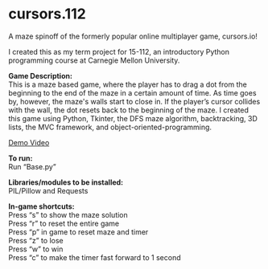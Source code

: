 # cursors.112
A maze spinoff of the formerly popular online multiplayer game, cursors.io! 

I created this as my term project for 15-112, an introductory Python programming course at Carnegie Mellon University.

**Game Description:** <br />
This is a maze based game, where the player has to drag a dot from the beginning to the end of the maze in a certain amount of time. As time goes by, however, the maze's walls start to close in. If the player’s cursor collides with the wall, the dot resets back to the beginning of the maze. I created this game using Python, Tkinter, the DFS maze algorithm, backtracking, 3D lists, the MVC framework, and object-oriented-programming.


[Demo Video](https://tinyurl.com/cursors112)

**To run:** <br />
Run “Base.py”

**Libraries/modules to be installed:** <br />
PIL/Pillow and Requests

**In-game shortcuts:** <br />
Press “s” to show the maze solution<br />
Press “r” to reset the entire game<br />
Press “p” in game to reset maze and timer<br />
Press “z” to lose<br />
Press “w” to win<br />
Press “c” to make the timer fast forward to 1 second<br />
